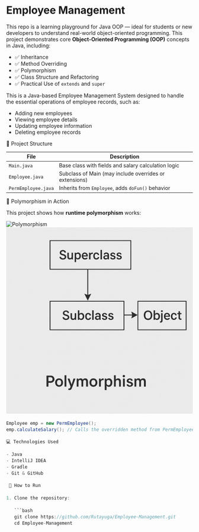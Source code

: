 # Employee Management
This repo is a learning playground for Java OOP — ideal for students or new developers to understand real-world object-oriented programming.
This project demonstrates core **Object-Oriented Programming (OOP)** concepts in Java, including:

- ✅ Inheritance  
- ✅ Method Overriding  
- ✅ Polymorphism  
- ✅ Class Structure and Refactoring  
- ✅ Practical Use of `extends` and `super`  

This is a Java-based Employee Management System designed to handle the essential operations of employee records, such as:

- Adding new employees
- Viewing employee details
- Updating employee information
- Deleting employee records

🚀 Project Structure

| File              | Description                                                  |
|-------------------|--------------------------------------------------------------|
| `Main.java`       | Base class with fields and salary calculation logic          |
| `Employee.java`   | Subclass of Main (may include overrides or extensions)       |
| `PermEmployee.java` | Inherits from `Employee`, adds `doFun()` behavior          |

🔄 Polymorphism in Action

This project shows how **runtime polymorphism** works:

![Polymorphism](https://github.com/Rutayuga/Employee-Management/blob/main/polymorphism-diagram.png?raw=true)
![Polymorphism](https://github.com/Rutayuga/Employee-Management/blob/9db8e57bca2eb2f1ef86f161698ca9cc9e307e03/src/polymorphism-diagram.png?raw=true)

```java
Employee emp = new PermEmployee();
emp.calculateSalary(); // Calls the overridden method from PermEmployee (if overridden)

💻 Technologies Used

- Java
- IntelliJ IDEA
- Gradle
- Git & GitHub

 🚀 How to Run

1. Clone the repository:

   ```bash
   git clone https://github.com/Rutayuga/Employee-Management.git
   cd Employee-Management

